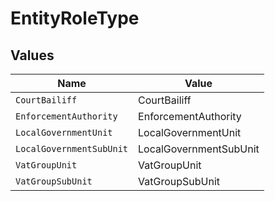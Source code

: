# EntityRoleType


## Values

| Name                     | Value                    |
| ------------------------ | ------------------------ |
| `CourtBailiff`           | CourtBailiff             |
| `EnforcementAuthority`   | EnforcementAuthority     |
| `LocalGovernmentUnit`    | LocalGovernmentUnit      |
| `LocalGovernmentSubUnit` | LocalGovernmentSubUnit   |
| `VatGroupUnit`           | VatGroupUnit             |
| `VatGroupSubUnit`        | VatGroupSubUnit          |
